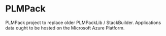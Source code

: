 # PLMPack
PLMPack project to replace older PLMPackLib / StackBuilder.
Applications data ought to be hosted on the Microsoft Azure Platform.
